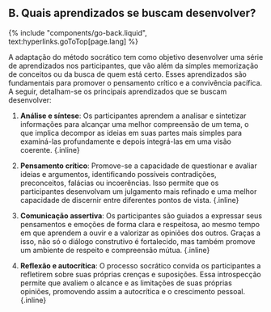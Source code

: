 ## B. Quais aprendizados se buscam desenvolver?
{% include "components/go-back.liquid", text:hyperlinks.goToTop[page.lang] %}

A adaptação do método socrático tem como objetivo desenvolver uma série de aprendizados nos participantes, que vão além da simples memorização de conceitos ou da busca de quem está certo. Esses aprendizados são fundamentais para promover o pensamento crítico e a convivência pacífica. A seguir, detalham-se os principais aprendizados que se buscam desenvolver:

1. **Análise e síntese**: Os participantes aprendem a analisar e sintetizar informações para alcançar uma melhor compreensão de um tema, o que implica decompor as ideias em suas partes mais simples para examiná-las profundamente e depois integrá-las em uma visão coerente. {.inline}

2. **Pensamento crítico**: Promove-se a capacidade de questionar e avaliar ideias e argumentos, identificando possíveis contradições, preconceitos, falácias ou incoerências. Isso permite que os participantes desenvolvam um julgamento mais refinado e uma melhor capacidade de discernir entre diferentes pontos de vista. {.inline}

3. **Comunicação assertiva**: Os participantes são guiados a expressar seus pensamentos e emoções de forma clara e respeitosa, ao mesmo tempo em que aprendem a ouvir e a valorizar as opiniões dos outros. Graças a isso, não só o diálogo construtivo é fortalecido, mas também promove um ambiente de respeito e compreensão mútua. {.inline}

4. **Reflexão e autocrítica**: O processo socrático convida os participantes a refletirem sobre suas próprias crenças e suposições. Essa introspecção permite que avaliem o alcance e as limitações de suas próprias opiniões, promovendo assim a autocrítica e o crescimento pessoal. {.inline}
